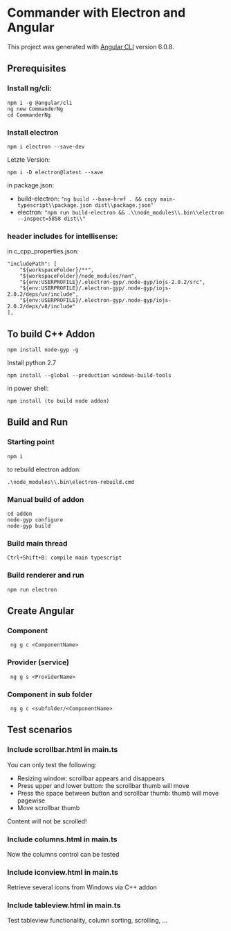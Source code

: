# Commander with Electron and Angular

This project was generated with [Angular CLI](https://github.com/angular/angular-cli) version 6.0.8.

## Prerequisites
### Install ng/cli:
```
npm i -g @angular/cli 
ng new CommanderNg
cd CommanderNg
```
### Install electron
```
npm i electron --save-dev
```
Letzte Version:
```
npm i -D electron@latest --save 
```
in package.json:
* build-electron: 
```"ng build --base-href . && copy main-typescript\\package.json dist\\package.json"``` 
* electron: 
```"npm run build-electron && .\\node_modules\\.bin\\electron --inspect=5858 dist\\"```

### header includes for intellisense:
in c_cpp_properties.json:
```
"includePath": [
    "${workspaceFolder}/**",
    "${workspaceFolder}/node_modules/nan",
    "${env:USERPROFILE}/.electron-gyp/.node-gyp/iojs-2.0.2/src",
    "${env:USERPROFILE}/.electron-gyp/.node-gyp/iojs-2.0.2/deps/uv/include",
    "${env:USERPROFILE}/.electron-gyp/.node-gyp/iojs-2.0.2/deps/v8/include"
],
```

## To build C++ Addon
```
npm install node-gyp -g 
```
Install python 2.7
```
npm install --global --production windows-build-tools  
```
in power shell:
```
npm install (to build node addon) 
```

## Build and Run
### Starting point
```
npm i
```
to rebuild electron addon:
```
.\node_modules\\.bin\electron-rebuild.cmd 
```
### Manual build of addon
```
cd addon
node-gyp configure 
node-gyp build
```
### Build main thread
```
Ctrl+Shift+B: compile main typescript
```
### Build renderer and run
```
npm run electron
```
## Create Angular
### Component
``` ng g c <ComponentName>``` 
### Provider (service)
``` ng g s <ProviderName>``` 
### Component in sub folder 
``` ng g c <subfolder/<ComponentName>``` 

## Test scenarios
### Include scrollbar.html in main.ts
You can only test the following:
* Resizing window: scrollbar appears and disappears
* Press upper and lower button: the scrollbar thumb will move
* Press the space between button and scrollbar thumb: thumb will move pagewise
* Move scrollbar thumb

Content will not be scrolled!
### Include columns.html in main.ts
Now the columns control can be tested

### Include iconview.html in main.ts
Retrieve several icons from Windows via C++ addon

### Include tableview.html in main.ts
Test tableview functionality, column sorting, scrolling, ...
